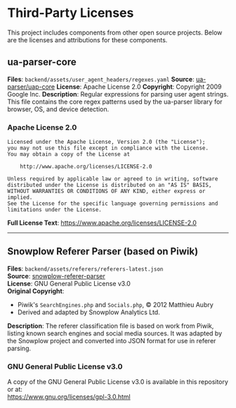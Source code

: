 # Third-Party Licenses

This project includes components from other open source projects. Below are the licenses and attributions for these components.

## ua-parser-core

**Files**: `backend/assets/user_agent_headers/regexes.yaml`
**Source**: [ua-parser/uap-core](https://github.com/ua-parser/uap-core)
**License**: Apache License 2.0
**Copyright**: Copyright 2009 Google Inc.
**Description**: Regular expressions for parsing user agent strings. This file contains the core regex patterns used by the ua-parser library for browser, OS, and device detection.

### Apache License 2.0

```
Licensed under the Apache License, Version 2.0 (the "License");
you may not use this file except in compliance with the License.
You may obtain a copy of the License at

    http://www.apache.org/licenses/LICENSE-2.0

Unless required by applicable law or agreed to in writing, software
distributed under the License is distributed on an "AS IS" BASIS,
WITHOUT WARRANTIES OR CONDITIONS OF ANY KIND, either express or implied.
See the License for the specific language governing permissions and
limitations under the License.
```

**Full License Text**: https://www.apache.org/licenses/LICENSE-2.0

---

## Snowplow Referer Parser (based on Piwik)

**Files**: `backend/assets/referers/referers-latest.json`  
**Source**: [snowplow-referer-parser](https://github.com/snowplow-referer-parser/referer-parser)  
**License**: GNU General Public License v3.0  
**Original Copyright**:

- Piwik's `SearchEngines.php` and `Socials.php`, © 2012 Matthieu Aubry
- Derived and adapted by Snowplow Analytics Ltd.

**Description**: The referer classification file is based on work from Piwik, listing known search engines and social media sources. It was adapted by the Snowplow project and converted into JSON format for use in referer parsing.

### GNU General Public License v3.0

A copy of the GNU General Public License v3.0 is available in this repository or at:  
https://www.gnu.org/licenses/gpl-3.0.html

